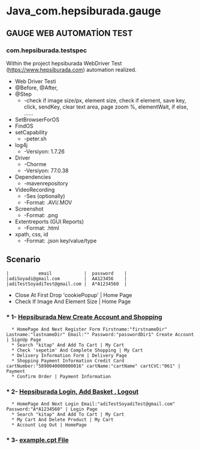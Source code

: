 # Java_com.hepsiburada.gauge


## GAUGE WEB AUTOMATİON TEST


### com.hepsiburada.testspec


Within the project  hepsiburada WebDriver Test (https://www.hepsiburada.com) automation realized.


* Web Driver Testi
* @Before, @After,   
* @Step
   * -check if image size/px, element size, check if element, save key, click, sendKey, clear text area, page zoom %, elementWait, if else, ......
* SetBrowserForOS
* FindOS
* setCapability 
   * -peter.sh
* log4j 
   * -Versiyon: 1.7.26
* Driver 
   * -Chorme 
   * -Versiyon: 77.0.38
* Dependencies
   * -mavenrepository
* VideoRecording 
   * -Ses (optionally) 
   * -Format: .AVI/.MOV
* Screenshot 
   * -Format: .png
* Extentreports (GUI Reports)
   * -Format: .html
* xpath, css, id 
   * -Format: .json key/value/type



## Scenario

    |           email            |  password    |
    |adiSoyadi@gmail.com         |  AA123456    |
    |adiTestSoyadiTest@gmail.com |  A*A1234560  |


* Close At First Drop 'cookiePopup' | Home Page
* Check If Image And Element Size | Home Page

###   * 1- [Hepsiburada New Create Account and Shopping](https://github.com/AbdurrahmanDemirci/Java_com.hepsiburada.gauge/blob/master/specs/example.spec)

      * HomePage And Next Register Form Firstname:"firstnameDir" Lastname:"lastnameDir" Email:"" Password:"passwordDir1" Create Account | SignUp Page
      * Search "kitap" And Add To Cart | My Cart
      * Check 'sepetim' And Complete Shopping | My Cart
      * Delivery Information Form | Delivery Page
      * Shopping Payment Information Credit Card cartNumber:"5890040000000016" cartName:"cartName" cartCVC:"061" | Payment
      * Confirm Order | Payment Information
###   * 2- [Hepsiburada Login, Add Basket , Logout](https://github.com/AbdurrahmanDemirci/Java_com.hepsiburada.gauge/blob/master/specs/example.spec)

      * HomePage And Next Login Email:"adiTestSoyadiTest@gmail.com" Password:"A*A1234560" | Login Page
      * Search "kitap" And Add To Cart | My Cart
      * My Cart And Delete Product | My Cart
      * Account Log Out | HomePage
      
###   * 3- [example.cpt   File](https://github.com/AbdurrahmanDemirci/Java_com.hepsiburada.gauge/blob/master/specs/concepts/example.cpt)
